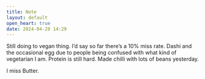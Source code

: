 ```yaml
---
title: Note
layout: default
open_heart: true
date: 2024-04-28 14:29
---
```


Still doing to vegan thing. I’d say so far there’s a 10% miss rate. Dashi and the occasional egg due to people being confused with what kind of vegetarian I am. Protein is still hard. Made chilli with lots of beans yesterday.

I miss Butter.
